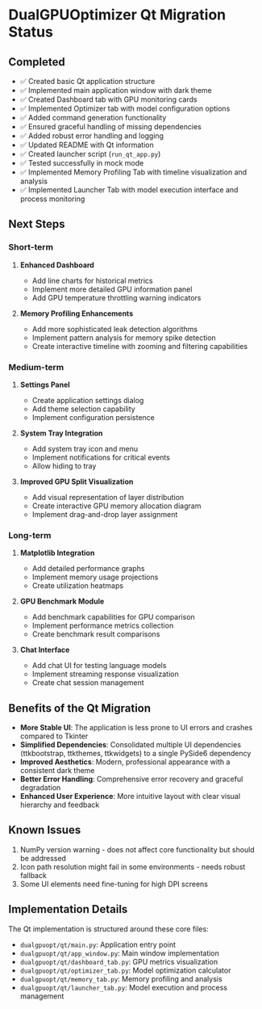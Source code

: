 # DualGPUOptimizer Qt Migration Status

## Completed

- ✅ Created basic Qt application structure
- ✅ Implemented main application window with dark theme
- ✅ Created Dashboard tab with GPU monitoring cards
- ✅ Implemented Optimizer tab with model configuration options
- ✅ Added command generation functionality
- ✅ Ensured graceful handling of missing dependencies
- ✅ Added robust error handling and logging
- ✅ Updated README with Qt information
- ✅ Created launcher script (`run_qt_app.py`)
- ✅ Tested successfully in mock mode
- ✅ Implemented Memory Profiling Tab with timeline visualization and analysis
- ✅ Implemented Launcher Tab with model execution interface and process monitoring

## Next Steps

### Short-term

1. **Enhanced Dashboard**
   - Add line charts for historical metrics
   - Implement more detailed GPU information panel
   - Add GPU temperature throttling warning indicators

2. **Memory Profiling Enhancements**
   - Add more sophisticated leak detection algorithms
   - Implement pattern analysis for memory spike detection
   - Create interactive timeline with zooming and filtering capabilities

### Medium-term

1. **Settings Panel**
   - Create application settings dialog
   - Add theme selection capability
   - Implement configuration persistence

2. **System Tray Integration**
   - Add system tray icon and menu
   - Implement notifications for critical events
   - Allow hiding to tray

3. **Improved GPU Split Visualization**
   - Add visual representation of layer distribution
   - Create interactive GPU memory allocation diagram
   - Implement drag-and-drop layer assignment

### Long-term

1. **Matplotlib Integration**
   - Add detailed performance graphs
   - Implement memory usage projections
   - Create utilization heatmaps

2. **GPU Benchmark Module**
   - Add benchmark capabilities for GPU comparison
   - Implement performance metrics collection
   - Create benchmark result comparisons

3. **Chat Interface**
   - Add chat UI for testing language models
   - Implement streaming response visualization
   - Create chat session management

## Benefits of the Qt Migration

- **More Stable UI**: The application is less prone to UI errors and crashes compared to Tkinter
- **Simplified Dependencies**: Consolidated multiple UI dependencies (ttkbootstrap, ttkthemes, ttkwidgets) to a single PySide6 dependency
- **Improved Aesthetics**: Modern, professional appearance with a consistent dark theme
- **Better Error Handling**: Comprehensive error recovery and graceful degradation
- **Enhanced User Experience**: More intuitive layout with clear visual hierarchy and feedback

## Known Issues

1. NumPy version warning - does not affect core functionality but should be addressed
2. Icon path resolution might fail in some environments - needs robust fallback
3. Some UI elements need fine-tuning for high DPI screens

## Implementation Details

The Qt implementation is structured around these core files:

- `dualgpuopt/qt/main.py`: Application entry point
- `dualgpuopt/qt/app_window.py`: Main window implementation
- `dualgpuopt/qt/dashboard_tab.py`: GPU metrics visualization
- `dualgpuopt/qt/optimizer_tab.py`: Model optimization calculator
- `dualgpuopt/qt/memory_tab.py`: Memory profiling and analysis
- `dualgpuopt/qt/launcher_tab.py`: Model execution and process management 